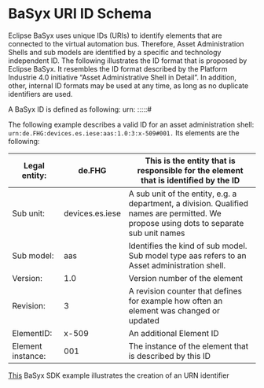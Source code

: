 # BaSyx URI ID Schema

Eclipse BaSyx uses unique IDs (URIs) to identify elements that are connected to the virtual automation bus. Therefore, Asset Administration Shells and sub models are identified by a specific and technology independent ID. The following illustrates the ID format that is proposed by Eclipse BaSyx. It resembles the ID format described by the Platform Industrie 4.0 initiative “Asset Administrative Shell in Detail”. In addition, other, internal ID formats may be used at any time, as long as no duplicate identifiers are used.

A BaSyx ID is defined as following: urn: <legalEntity>:<subUnit>:<subModel>:<version>:<revision>:<elementID>#<elementInstance>

The following example describes a valid ID for an asset administration shell: ``urn:de.FHG:devices.es.iese:aas:1.0:3:x-509#001.`` Its elements are the following:

| Legal entity:     | de.FHG          | This is the entity that is responsible for the element that is identified by the ID                                                      |
|-------------------|-----------------|------------------------------------------------------------------------------------------------------------------------------------------|
| Sub unit:         | devices.es.iese | A sub unit of the entity, e.g. a department, a division. Qualified names are permitted. We propose using dots to separate sub unit names |
| Sub model:        | aas             | Identifies the kind of sub model. Sub model type aas refers to an Asset administration shell.                                            |
| Version:          | 1.0             | Version number of the element                                                                                                            |
| Revision:         | 3               | A revision counter that defines for example how often an element was changed or updated                                                  |
| ElementID:        | x-509           | An additional Element ID                                                                                                                 |
| Element instance: | 001             | The instance of the element that is described by this ID                                                                                 |

[This](../developer/basyx_java_v1/knowledge_base/examples/index.md#urn) BaSyx SDK example illustrates the creation of an URN identifier